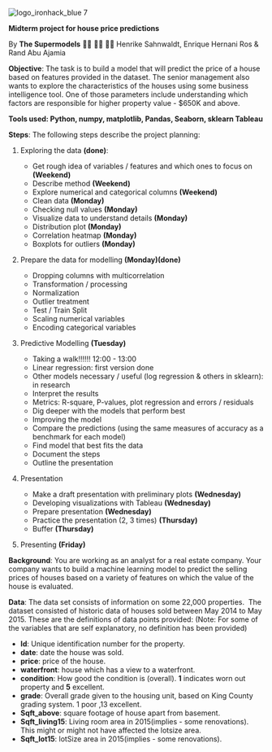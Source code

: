 ![logo_ironhack_blue 7](https://user-images.githubusercontent.com/23629340/40541063-a07a0a8a-601a-11e8-91b5-2f13e4e6b441.png)

**Midterm project for house price predictions**

By **The Supermodels** 💃🏻 🕺🏻 💃🏼 Henrike Sahnwaldt, Enrique Hernani Ros & Rand Abu Ajamia

**Objective**: The task is to build a model that will predict the price of a house based on features provided in the dataset. The senior management also wants to explore the characteristics of the houses using some business intelligence tool. One of those parameters include understanding which factors are responsible for higher property value - \$650K and above.

**Tools used: Python, numpy, matplotlib, Pandas, Seaborn, sklearn Tableau**

**Steps**: The following steps describe the project planning: 

1. Exploring the data **(done)**: 
	- Get rough idea of variables / features and which ones to focus on **(Weekend)**
	- Describe method **(Weekend)**
	- Explore numerical and categorical columns **(Weekend)**
	- Clean data **(Monday)**
	- Checking null values **(Monday)**
	- Visualize data to understand details **(Monday)**
	- Distribution plot **(Monday)**
	- Correlation heatmap **(Monday)**
	- Boxplots for outliers **(Monday)**

3. Prepare the data for modelling **(Monday)(done)**
	- Dropping columns with multicorrelation
	- Transformation / processing
	- Normalization
	- Outlier treatment
	- Test / Train Split
	- Scaling numerical variables
	- Encoding categorical variables

4. Predictive Modelling **(Tuesday)**
	- Taking a walk!!!!!! 12:00 - 13:00 
	- Linear regression: first version done
	- Other models necessary / useful (log regression & others in sklearn): in research
	- Interpret the results
	- Metrics: R-square, P-values, plot regression and errors / residuals
	- Dig deeper with the models that perform best
	- Improving the model 
	- Compare the predictions (using the same measures of accuracy as a benchmark for each model)
 	- Find model that best fits the data
 	- Document the steps
 	- Outline the presentation

5. Presentation 
	- Make a draft presentation with preliminary plots **(Wednesday)**
	- Developing visualizations with Tableau **(Wednesday)**
	- Prepare presentation **(Wednesday)**
	- Practice the presentation (2, 3 times) **(Thursday)**
	- Buffer **(Thursday)**

6. Presenting **(Friday)**

**Background**: You are working as an analyst for a real estate company. Your company wants to build a machine learning model to predict the selling prices of houses based on a variety of features on which the value of the house is evaluated.

**Data**: The data set consists of information on some 22,000 properties.  The dataset consisted of historic data of houses sold between May 2014 to May 2015.
These are the definitions of data points provided:
(Note: For some of the variables that are self explanatory, no definition has been provided)

- **Id**: Unique identification number for the property.
- **date**: date the house was sold.
- **price**: price of the house.
- **waterfront**: house which has a view to a waterfront.
- **condition**: How good the condition is (overall). **1** indicates worn out property and **5** excellent.
- **grade**: Overall grade given to the housing unit, based on King County grading system. 1 poor ,13 excellent.
- **Sqft_above**: square footage of house apart from basement.
- **Sqft_living15**: Living room area in 2015(implies - some renovations). This might or might not have affected the lotsize area.
- **Sqft_lot15**: lotSize area in 2015(implies - some renovations).


